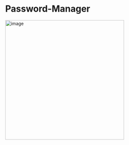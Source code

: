 # Password-Manager
<img width="377" alt="image" src="https://github.com/Rakshith2060/Password-Manager/assets/82567535/9fdba1f0-3360-41c1-ba86-d83fbd3fd785">
